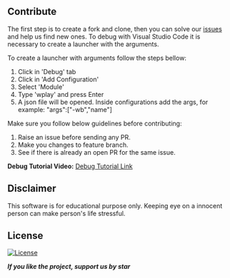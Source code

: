 ## Contribute
The first step is to create a fork and clone, then you can solve our [issues](https://github.com/rpotter12/whatsapp-play/issues) and help us find new ones. To debug with Visual Studio Code it is necessary to create a launcher with the arguments. <br />

To create a launcher with arguments follow the steps bellow: <br />
1. Click in 'Debug' tab
1. Click in 'Add Configuration'
1. Select 'Module'
1. Type 'wplay' and press Enter
1. A json file will be opened. Inside configurations add the args, for example: "args":["-wb","name"] 


Make sure you follow below guidelines before contributing: <br />
1. Raise an issue before sending any PR.
2. Make you changes to feature branch.
3. See if there is already an open PR for the same issue.

**Debug Tutorial Video:** [Debug Tutorial Link](https://youtu.be/NyJgUGvyWnY)

## Disclaimer
This software is for educational purpose only. Keeping eye on a innocent person can make person's life stressful.

## License
[![License](https://img.shields.io/github/license/rpotter12/whatsapp-play.svg)](https://github.com/rpotter12/whatsapp-play/blob/master/README.md)

***If you like the project, support us by star***
